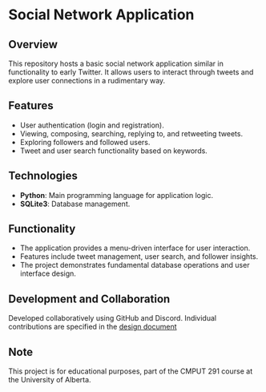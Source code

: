# **Social Network Application**

## **Overview**
This repository hosts a basic social network application similar in functionality to early Twitter. It allows users to interact through tweets and explore user connections in a rudimentary way.

## **Features**
- User authentication (login and registration).
- Viewing, composing, searching, replying to, and retweeting tweets.
- Exploring followers and followed users.
- Tweet and user search functionality based on keywords.

## **Technologies**
- **Python**: Main programming language for application logic.
- **SQLite3**: Database management.

## **Functionality**
- The application provides a menu-driven interface for user interaction.
- Features include tweet management, user search, and follower insights.
- The project demonstrates fundamental database operations and user interface design.

## **Development and Collaboration**
Developed collaboratively using GitHub and Discord. Individual contributions are specified in the [design document](https://github.com/djschroeder/DatabaseProjects/blob/main/SocialNetwork/CMPUT%20291%20Mini-Project%201%20Design%20Doc.pdf)

## **Note**
This project is for educational purposes, part of the CMPUT 291 course at the University of Alberta.
